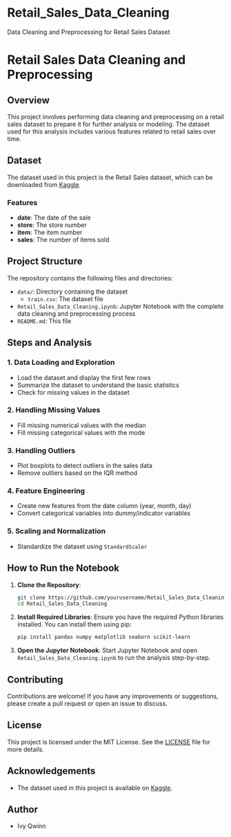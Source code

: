 # Retail_Sales_Data_Cleaning
Data Cleaning and Preprocessing for Retail Sales Dataset

# Retail Sales Data Cleaning and Preprocessing

## Overview
This project involves performing data cleaning and preprocessing on a retail sales dataset to prepare it for further analysis or modeling. The dataset used for this analysis includes various features related to retail sales over time.

## Dataset
The dataset used in this project is the Retail Sales dataset, which can be downloaded from [Kaggle](https://www.kaggle.com/c/demand-forecasting-kernels-only/data).

### Features
- **date**: The date of the sale
- **store**: The store number
- **item**: The item number
- **sales**: The number of items sold

## Project Structure
The repository contains the following files and directories:
- `data/`: Directory containing the dataset
  - `train.csv`: The dataset file
- `Retail_Sales_Data_Cleaning.ipynb`: Jupyter Notebook with the complete data cleaning and preprocessing process
- `README.md`: This file

## Steps and Analysis

### 1. Data Loading and Exploration
- Load the dataset and display the first few rows
- Summarize the dataset to understand the basic statistics
- Check for missing values in the dataset

### 2. Handling Missing Values
- Fill missing numerical values with the median
- Fill missing categorical values with the mode

### 3. Handling Outliers
- Plot boxplots to detect outliers in the sales data
- Remove outliers based on the IQR method

### 4. Feature Engineering
- Create new features from the date column (year, month, day)
- Convert categorical variables into dummy/indicator variables

### 5. Scaling and Normalization
- Standardize the dataset using `StandardScaler`

## How to Run the Notebook
1. **Clone the Repository**:
    ```sh
    git clone https://github.com/yourusername/Retail_Sales_Data_Cleaning.git
    cd Retail_Sales_Data_Cleaning
    ```

2. **Install Required Libraries**:
    Ensure you have the required Python libraries installed. You can install them using pip:
    ```sh
    pip install pandas numpy matplotlib seaborn scikit-learn
    ```

3. **Open the Jupyter Notebook**:
    Start Jupyter Notebook and open `Retail_Sales_Data_Cleaning.ipynb` to run the analysis step-by-step.

## Contributing
Contributions are welcome! If you have any improvements or suggestions, please create a pull request or open an issue to discuss.

## License
This project is licensed under the MIT License. See the [LICENSE](LICENSE) file for more details.

## Acknowledgements
- The dataset used in this project is available on [Kaggle](https://www.kaggle.com/c/demand-forecasting-kernels-only/data).

## Author
- Ivy Qwinn

